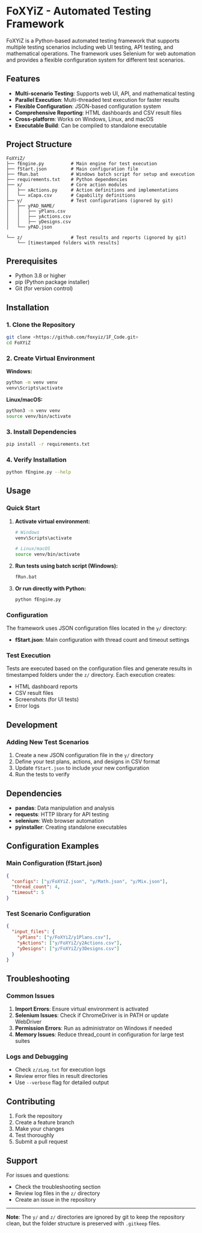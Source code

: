 # FoXYiZ - Automated Testing Framework

FoXYiZ is a Python-based automated testing framework that supports multiple testing scenarios including web UI testing, API testing, and mathematical operations. The framework uses Selenium for web automation and provides a flexible configuration system for different test scenarios.

## Features

- **Multi-scenario Testing**: Supports web UI, API, and mathematical testing
- **Parallel Execution**: Multi-threaded test execution for faster results
- **Flexible Configuration**: JSON-based configuration system
- **Comprehensive Reporting**: HTML dashboards and CSV result files
- **Cross-platform**: Works on Windows, Linux, and macOS
- **Executable Build**: Can be compiled to standalone executable

## Project Structure

```
FoXYiZ/
├── fEngine.py          # Main engine for test execution
├── fStart.json         # Main configuration file
├── fRun.bat            # Windows batch script for setup and execution
├── requirements.txt    # Python dependencies
├── x/                  # Core action modules
│   ├── xActions.py     # Action definitions and implementations
│   └── xCapa.csv       # Capability definitions
├── y/                  # Test configurations (ignored by git)
│   ├── yPAD_NAME/      
│   │   ├── yPlans.csv  
│   │   ├── yActions.csv
│   │   ├── yDesigns.csv
│   └── yPAD.json

└── z/                  # Test results and reports (ignored by git)
    └── [timestamped folders with results]
```

## Prerequisites

- Python 3.8 or higher
- pip (Python package installer)
- Git (for version control)

## Installation

### 1. Clone the Repository

```bash
git clone <https://github.com/foxyiz/1F_Code.git>
cd FoXYiZ
```

### 2. Create Virtual Environment

**Windows:**
```bash
python -m venv venv
venv\Scripts\activate
```

**Linux/macOS:**
```bash
python3 -m venv venv
source venv/bin/activate
```

### 3. Install Dependencies

```bash
pip install -r requirements.txt
```

### 4. Verify Installation

```bash
python fEngine.py --help
```

## Usage

### Quick Start

1. **Activate virtual environment:**
   ```bash
   # Windows
   venv\Scripts\activate
   
   # Linux/macOS
   source venv/bin/activate
   ```

2. **Run tests using batch script (Windows):**
   ```bash
   fRun.bat
   ```

3. **Or run directly with Python:**
   ```bash
   python fEngine.py
   ```

### Configuration

The framework uses JSON configuration files located in the `y/` directory:

- **fStart.json**: Main configuration with thread count and timeout settings


### Test Execution

Tests are executed based on the configuration files and generate results in timestamped folders under the `z/` directory. Each execution creates:

- HTML dashboard reports
- CSV result files
- Screenshots (for UI tests)
- Error logs

## Development

### Adding New Test Scenarios

1. Create a new JSON configuration file in the `y/` directory
2. Define your test plans, actions, and designs in CSV format
3. Update `fStart.json` to include your new configuration
4. Run the tests to verify

## Dependencies

- **pandas**: Data manipulation and analysis
- **requests**: HTTP library for API testing
- **selenium**: Web browser automation
- **pyinstaller**: Creating standalone executables

## Configuration Examples

### Main Configuration (fStart.json)
```json
{
  "configs": ["y/FoXYiZ.json", "y/Math.json", "y/Mix.json"],
  "thread_count": 4,
  "timeout": 5
}
```

### Test Scenario Configuration
```json
{
  "input_files": {
    "yPlans": ["y/FoXYiZ/y1Plans.csv"],
    "yActions": ["y/FoXYiZ/y2Actions.csv"],
    "yDesigns": ["y/FoXYiZ/y3Designs.csv"]
  }
}
```

## Troubleshooting

### Common Issues

1. **Import Errors**: Ensure virtual environment is activated
2. **Selenium Issues**: Check if ChromeDriver is in PATH or update WebDriver
3. **Permission Errors**: Run as administrator on Windows if needed
4. **Memory Issues**: Reduce thread_count in configuration for large test suites

### Logs and Debugging

- Check `z/zLog.txt` for execution logs
- Review error files in result directories
- Use `--verbose` flag for detailed output

## Contributing

1. Fork the repository
2. Create a feature branch
3. Make your changes
4. Test thoroughly
5. Submit a pull request


## Support

For issues and questions:
- Check the troubleshooting section
- Review log files in the `z/` directory
- Create an issue in the repository

---

**Note**: The `y/` and `z/` directories are ignored by git to keep the repository clean, but the folder structure is preserved with `.gitkeep` files.